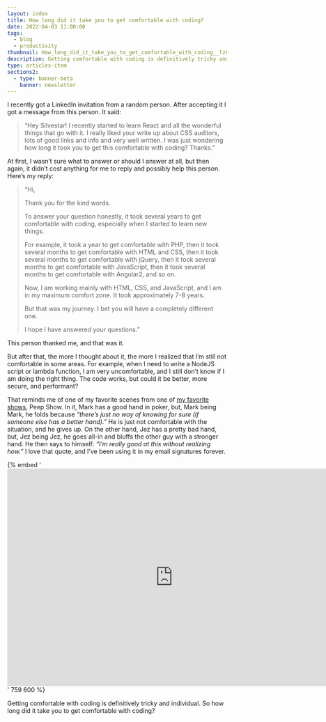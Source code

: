 ```yaml
---
layout: index
title: How long did it take you to get comfortable with coding?
date: 2022-04-03 11:00:00
tags:
  - blog
  - productivity
thumbnail: How_long_did_it_take_you_to_get_comfortable_with_coding__lz0oz3
description: Getting comfortable with coding is definitively tricky and individual. It took me several years to get comfortable with HTML, CSS, and JavaScript.
type: articles-item
sections2:
  - type: banner-beta
    banner: newsletter
---
```


I recently got a LinkedIn invitation from a random person. After accepting it I got a message from this person. It said:

> “Hey Silvestar! I recently started to learn React and all the wonderful things that go with it. I really liked your write up about CSS auditors, lots of good links and info and very well written. I was just wondering how long it took you to get this comfortable with coding? Thanks.”

At first, I wasn’t sure what to answer or should I answer at all, but then again, it didn’t cost anything for me to reply and possibly help this person. Here’s my reply:

> “Hi,
>
> Thank you for the kind words.
>
> To answer your question honestly, it took several years to get comfortable with coding, especially when I started to learn new things.
>
> For example, it took a year to get comfortable with PHP, then it took several months to get comfortable with HTML and CSS, then it took several months to get comfortable with jQuery, then it took several months to get comfortable with JavaScript, then it took several months to get comfortable with Angular2, and so on.
>
> Now, I am working mainly with HTML, CSS, and JavaScript, and I am in my maximum comfort zone. It took approximately 7-8 years.
>
> But that was my journey. I bet you will have a completely different one.
>
> I hope I have answered your questions.”

This person thanked me, and that was it.

But after that, the more I thought about it, the more I realized that I’m still not comfortable in some areas. For example, when I need to write a NodeJS script or lambda function, I am very uncomfortable, and I still don’t know if I am doing the right thing. The code works, but could it be better, more secure, and performant?

That reminds me of one of my favorite scenes from one of [my favorite shows](/favorites/tv/), Peep Show. In it, Mark has a good hand in poker, but, Mark being Mark, he folds because _“there’s just no way of knowing for sure (if someone else has a better hand).”_ He is just not comfortable with the situation, and he gives up. On the other hand, Jez has a pretty bad hand, but, Jez being Jez, he goes all-in and bluffs the other guy with a stronger hand. He then says to himself: _“I’m really good at this without realizing how.”_ I love that quote, and I’ve been using it in my email signatures forever.


{% embed '<iframe width="759" height="500" src="https://www.youtube-nocookie.com/embed/6mSleXflIq8" title="YouTube video player" frameborder="0" allow="accelerometer; autoplay; clipboard-write; encrypted-media; gyroscope; picture-in-picture" allowfullscreen loading="lazy"></iframe>' 759 600 %}

Getting comfortable with coding is definitively tricky and individual. So how long did it take you to get comfortable with coding?
